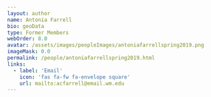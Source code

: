 ```yaml
---
layout: author
name: Antonia Farrell
bio: geoData
type: Former Members
webOrder: 8.0
avatar: /assets/images/peopleImages/antoniafarrellspring2019.png
imageMask: 0.0
permalink: /people/antoniafarrellspring2019.html 
links:
  - label: 'Email'
    icon: 'fas fa-fw fa-envelope square'
    url: mailto:acfarrell@email.wm.edu
---
```


